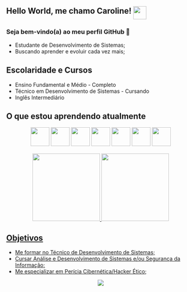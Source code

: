 
## Hello World, me chamo Caroline!  <img src="https://r1.community.samsung.com/t5/image/serverpage/image-id/3416758i2EEF9A35E062EC07?v=v2" width="35" align="top"/>

### Seja bem-vindo(a) ao meu perfil GitHub 👋

 - Estudante de Desenvolvimento de Sistemas; 
 - Buscando aprender e evoluir cada vez mais;

## Escolaridade e Cursos

-   Ensino Fundamental e Médio - Completo
-   Técnico em Desenvolvimento de Sistemas - Cursando
-   Inglês Intermediário

## O que estou aprendendo atualmente

<div align="center" class="imagens_home">
<img src="https://cdn.jsdelivr.net/gh/devicons/devicon/icons/javascript/javascript-original.svg"  height="50" width="50" /> 
<img src="https://cdn.jsdelivr.net/gh/devicons/devicon/icons/html5/html5-original.svg" height="50" width="50" />
<img src="https://cdn.jsdelivr.net/gh/devicons/devicon/icons/css3/css3-original.svg" height="50" width="50" />
<img src="https://cdn.jsdelivr.net/gh/devicons/devicon/icons/git/git-original.svg" height="50" width="50"/>
<img src="https://cdn.jsdelivr.net/gh/devicons/devicon/icons/php/php-plain.svg" height="50" width="50" />
<img src="https://cdn.jsdelivr.net/gh/devicons/devicon/icons/java/java-original.svg" height="50" width="50"/> 
<img src="https://cdn.jsdelivr.net/gh/devicons/devicon/icons/androidstudio/androidstudio-original.svg" height="50" width="50" />
</div>
<br>
<div align="center">
<a href="https://github.com/major2571">
<img height="180em" src="https://github-readme-stats.vercel.app/api?username=major2571&show_icons=true&theme=tokyonight&include_all_commits=true&count_private=true"/>
<img height="180em" src="https://github-readme-stats.vercel.app/api/top-langs/?username=major2571&layout=compact&langs_count=7&theme=tokyonight"/>
</div>


## Objetivos

 - Me formar no Técnico de Desenvolvimento de Sistemas;
 - Cursar Análise e Desenvolvimento de Sistemas e/ou Segurança da Informação;
 - Me especializar em Perícia Cibernética/Hacker Ético;

<div align="center" class="imagens_home">
<img src="https://i.gifer.com/origin/43/43dab81680b8eac30959130eecae5dd4.gif"/>
</div>
